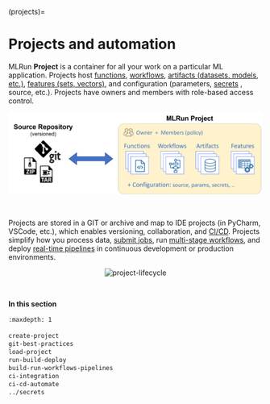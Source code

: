 (projects)=
# Projects and automation

MLRun **Project** is a container for all your work on a particular ML application. Projects host [functions](../runtimes/functions.html), [workflows](../concepts/workflow-overview.html), [artifacts (datasets, models, etc.)](../store/artifacts.html), [features (sets, vectors)](../feature-store/feature-store.html), and configuration (parameters, [secrets](../secrets.html)
, source, etc.). Projects have owners and members with role-based access control.

<p align="center"><img src="../_static/images/project.png" alt="mlrun-project" width="600"/></p><br>

Projects are stored in a GIT or archive and map to IDE projects (in PyCharm, VSCode, etc.), which enables versioning, collaboration, and [CI/CD](../projects/ci-integration.html). 
Projects simplify how you process data, [submit jobs](../concepts/submitting-tasks-jobs-to-functions.html), run [multi-stage workflows](../concepts/workflow-overview.html), and deploy [real-time pipelines](../serving/serving-graph.html) in continuous development or production environments.

<p align="center"><img src="./_static/images/project-lifecycle.png" alt="project-lifecycle" width="700"/></p><br>

**In this section**

```{toctree}
:maxdepth: 1

create-project
git-best-practices
load-project
run-build-deploy
build-run-workflows-pipelines
ci-integration
ci-cd-automate
../secrets
```
